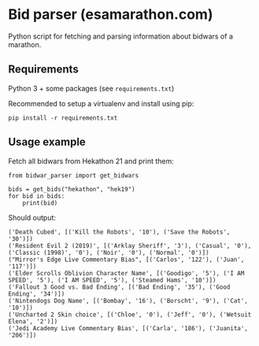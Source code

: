 # Bid parser (esamarathon.com)

Python script for fetching and parsing information about bidwars of a marathon.

## Requirements

Python 3 + some packages (see `requirements.txt`)

Recommended to setup a virtualenv and install using pip:

```
pip install -r requirements.txt
```

## Usage example

Fetch all bidwars from Hekathon 21 and print them:

```
from bidwar_parser import get_bidwars

bids = get_bids("hekathon", "hek19")
for bid in bids:
    print(bid)
```

Should output:

```
('Death Cubed', [('Kill the Robots', '10'), ('Save the Robots', '30')])
('Resident Evil 2 (2019)', [('Arklay Sheriff', '3'), ('Casual', '0'), ('Classic (1998)', '0'), ('Noir', '0'), ('Normal', '0')])
("Mirror's Edge Live Commentary Bias", [('Carlos', '122'), ('Juan', '117')])
('Elder Scrolls Oblivion Character Name', [('Goodigo', '5'), ('I AM SPEED', '5'), ('I AM SPEED', '5'), ('Steamed Hams', '10')])
('Fallout 3 Good vs. Bad Ending', [('Bad Ending', '35'), ('Good Ending', '34')])
('Nintendogs Dog Name', [('Bombay', '16'), ('Borscht', '9'), ('Cat', '10')])
('Uncharted 2 Skin choice', [('Chloe', '0'), ('Jeff', '0'), ('Wetsuit Elena', '2')])
('Jedi Academy Live Commentary Bias', [('Carla', '186'), ('Juanita', '206')])
```

